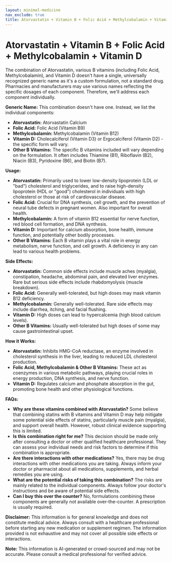 ```yaml
---
layout: minimal-medicine
nav_exclude: true
title: Atorvastatin + Vitamin B + Folic Acid + Methylcobalamin + Vitamin D
---
```


# Atorvastatin + Vitamin B + Folic Acid + Methylcobalamin + Vitamin D

The combination of Atorvastatin, various B vitamins (including Folic Acid, Methylcobalamin), and Vitamin D doesn't have a single, universally recognized generic name as it's a custom formulation, not a standard drug.  Pharmacies and manufacturers may use various names reflecting the specific dosages of each component.  Therefore, we'll address each component individually.


**Generic Name:**  This combination doesn't have one.  Instead, we list the individual components:

* **Atorvastatin:** Atorvastatin Calcium
* **Folic Acid:** Folic Acid (Vitamin B9)
* **Methylcobalamin:** Methylcobalamin (Vitamin B12)
* **Vitamin D:** Cholecalciferol (Vitamin D3) or Ergocalciferol (Vitamin D2) - the specific form will vary.
* **Other B Vitamins:**  The specific B vitamins included will vary depending on the formulation.  It often includes Thiamine (B1), Riboflavin (B2), Niacin (B3), Pyridoxine (B6), and Biotin (B7).


**Usage:**

* **Atorvastatin:** Primarily used to lower low-density lipoprotein (LDL or "bad") cholesterol and triglycerides, and to raise high-density lipoprotein (HDL or "good") cholesterol in individuals with high cholesterol or those at risk of cardiovascular disease.
* **Folic Acid:** Crucial for DNA synthesis, cell growth, and the prevention of neural tube defects in pregnant women. Also important for overall health.
* **Methylcobalamin:**  A form of vitamin B12 essential for nerve function, red blood cell formation, and DNA synthesis.
* **Vitamin D:**  Important for calcium absorption, bone health, immune function, and potentially other bodily processes.
* **Other B Vitamins:** Each B vitamin plays a vital role in energy metabolism, nerve function, and cell growth.  A deficiency in any can lead to various health problems.


**Side Effects:**

* **Atorvastatin:** Common side effects include muscle aches (myalgia), constipation, headache, abdominal pain, and elevated liver enzymes.  Rare but serious side effects include rhabdomyolysis (muscle breakdown).
* **Folic Acid:** Generally well-tolerated, but high doses may mask vitamin B12 deficiency.
* **Methylcobalamin:** Generally well-tolerated.  Rare side effects may include diarrhea, itching, and facial flushing.
* **Vitamin D:**  High doses can lead to hypercalcemia (high blood calcium levels).
* **Other B Vitamins:**  Usually well-tolerated but high doses of some may cause gastrointestinal upset.


**How it Works:**

* **Atorvastatin:**  Inhibits HMG-CoA reductase, an enzyme involved in cholesterol synthesis in the liver, leading to reduced LDL cholesterol production.
* **Folic Acid, Methylcobalamin & Other B Vitamins:**  These act as coenzymes in various metabolic pathways, playing crucial roles in energy production, DNA synthesis, and nerve function.
* **Vitamin D:**  Regulates calcium and phosphate absorption in the gut, promoting bone health and other physiological functions.


**FAQs:**

* **Why are these vitamins combined with Atorvastatin?** Some believe that combining statins with B vitamins and Vitamin D may help mitigate some potential side effects of statins, particularly muscle pain (myalgia), and support overall health.  However, robust clinical evidence supporting this is limited.
* **Is this combination right for me?** This decision should be made only after consulting a doctor or other qualified healthcare professional.  They can assess your individual needs and risk factors to determine if this combination is appropriate.
* **Are there interactions with other medications?** Yes, there may be drug interactions with other medications you are taking.  Always inform your doctor or pharmacist about all medications, supplements, and herbal remedies you are using.
* **What are the potential risks of taking this combination?** The risks are mainly related to the individual components.  Always follow your doctor's instructions and be aware of potential side effects.
* **Can I buy this over the counter?** No, formulations combining these components are generally not available over-the-counter.  A prescription is usually required.


**Disclaimer:** This information is for general knowledge and does not constitute medical advice. Always consult with a healthcare professional before starting any new medication or supplement regimen.  The information provided is not exhaustive and may not cover all possible side effects or interactions.


**Note:** This information is AI-generated or crowd-sourced and may not be accurate. Please consult a medical professional for verified advice.